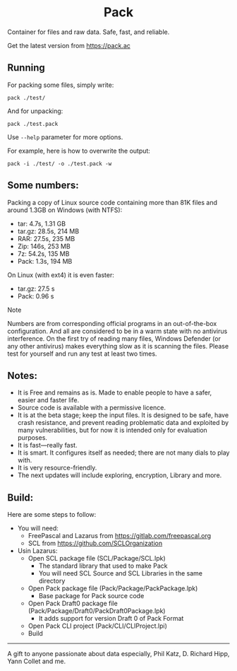 <h1 align="center">Pack</h1>

Container for files and raw data. Safe, fast, and reliable.

Get the latest version from https://pack.ac



## Running

For packing some files, simply write:

```
pack ./test/
```

And for unpacking:

```
pack ./test.pack
```

Use `--help` parameter for more options.

For example, here is how to overwrite the output:

```
pack -i ./test/ -o ./test.pack -w
```



## Some numbers:

Packing a copy of Linux source code containing more than 81K files and around 1.3GB on Windows (with NTFS):

- tar: 4.7s, 1.31 GB
- tar.gz: 28.5s, 214 MB
- RAR: 27.5s, 235 MB
- Zip: 146s, 253 MB
- 7z: 54.2s, 135 MB
- Pack: 1.3s, 194 MB



On Linux (with ext4) it is even faster:

- tar.gz: 27.5 s
- Pack: 0.96 s



> [!NOTE]
> Numbers are from corresponding official programs in an out-of-the-box configuration. And all are considered to be in a warm state with no antivirus interference.
> On the first try of reading many files, Windows Defender (or any other antivirus) makes everything slow as it is scanning the files.
> Please test for yourself and run any test at least two times.


## Notes:

- It is Free and remains as is. Made to enable people to have a safer, easier and faster life.
- Source code is available with a permissive licence.
- It is at the beta stage; keep the input files. It is designed to be safe, have crash resistance, and prevent reading problematic data and exploited by many vulnerabilities, but for now it is intended only for evaluation purposes.
- It is fast—really fast.
- It is smart. It configures itself as needed; there are not many dials to play with.
- It is very resource-friendly.
- The next updates will include exploring, encryption, Library and more.



## Build:
Here are some steps to follow:
- You will need:
  - FreePascal and Lazarus from https://gitlab.com/freepascal.org
  - SCL from https://github.com/SCLOrganization
- Usin Lazarus:
  - Open SCL package file (SCL/Package/SCL.lpk)
    - The standard library that used to make Pack
    - You will need SCL Source and SCL Libraries in the same directory
  - Open Pack package file (Pack/Package/PackPackage.lpk)
     - Base package for Pack source code
  - Open Pack Draft0 package file (Pack/Package/Draft0/PackDraft0Package.lpk)
     - It adds support for version Draft 0 of Pack Format
  - Open Pack CLI project (Pack/CLI/CLIProject.lpi)
  - Build

---
A gift to anyone passionate about data especially, Phil Katz, D. Richard Hipp, Yann Collet and me.
